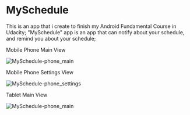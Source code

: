 # MySchedule
This is an app that i create to finish my Android Fundamental Course in Udacity;
"MySchedule" app is an app that can notify about your schedule, and remind you about your schedule;

Mobile Phone Main View

![MySchedule-phone_main](http://haris.esy.es/images/MySchedule-phone_main.png)

Mobile Phone Settings View 

![MySchedule-phone_settings](http://haris.esy.es/images/MySchedule-phone_settings.png)

Tablet Main View

![MySchedule-phone_main](http://haris.esy.es/images/MySchedule-tablet_main.png)
